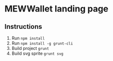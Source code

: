 # MEWWallet landing page

Instructions
------------

1. Run `npm install`
2. Run `npm install -g grunt-cli`
3. Build project `grunt`
4. Build svg sprite `grunt svg`
